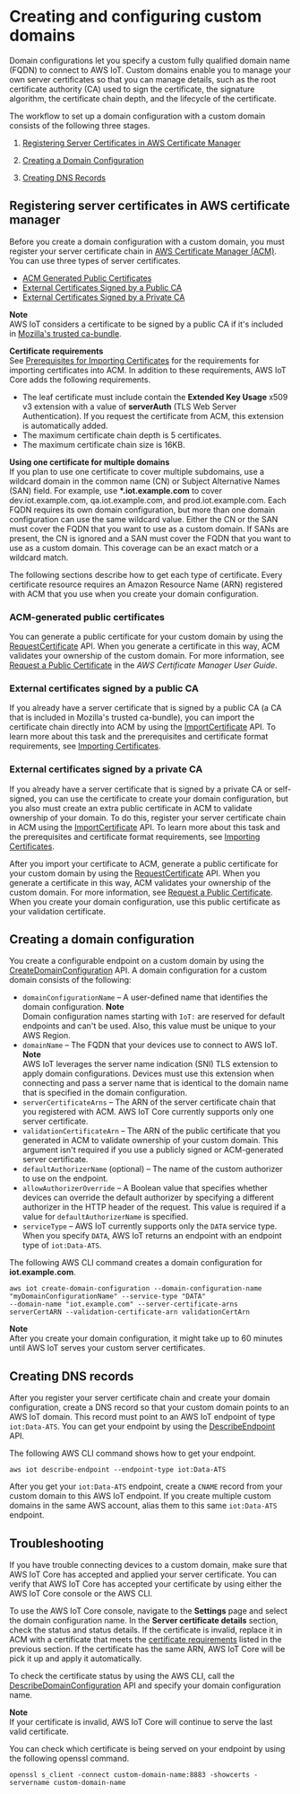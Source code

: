 # Creating and configuring custom domains<a name="iot-custom-endpoints-configurable-custom"></a>

Domain configurations let you specify a custom fully qualified domain name \(FQDN\) to connect to AWS IoT\. Custom domains enable you to manage your own server certificates so that you can manage details, such as the root certificate authority \(CA\) used to sign the certificate, the signature algorithm, the certificate chain depth, and the lifecycle of the certificate\.

The workflow to set up a domain configuration with a custom domain consists of the following three stages\.

1. [Registering Server Certificates in AWS Certificate Manager](#iot-custom-endpoints-configurable-custom-register-certificate)

1. [Creating a Domain Configuration](#iot-custom-endpoints-configurable-custom-domain-config)

1. [Creating DNS Records](#iot-custom-endpoints-configurable-custom-dns)

## Registering server certificates in AWS certificate manager<a name="iot-custom-endpoints-configurable-custom-register-certificate"></a>

Before you create a domain configuration with a custom domain, you must register your server certificate chain in [AWS Certificate Manager \(ACM\)](https://docs.aws.amazon.com/acm/latest/userguide/acm-overview.html)\. You can use three types of server certificates\.
+ [ACM Generated Public Certificates](#iot-custom-endpoints-configurable-custom-register-certificate-acm)
+ [External Certificates Signed by a Public CA](#iot-custom-endpoints-configurable-custom-register-certificate-pubext)
+ [External Certificates Signed by a Private CA](#iot-custom-endpoints-configurable-custom-register-certificate-privext)

**Note**  
AWS IoT considers a certificate to be signed by a public CA if it's included in [Mozilla's trusted ca\-bundle](https://hg.mozilla.org/mozilla-central/raw-file/tip/security/nss/lib/ckfw/builtins/certdata.txt?raw=1)\.

**Certificate requirements**  
See [Prerequisites for Importing Certificates](https://docs.aws.amazon.com/acm/latest/userguide/import-certificate-prerequisites.html) for the requirements for importing certificates into ACM\. In addition to these requirements, AWS IoT Core adds the following requirements\.
+ The leaf certificate must include contain the **Extended Key Usage** x509 v3 extension with a value of **serverAuth** \(TLS Web Server Authentication\)\. If you request the certificate from ACM, this extension is automatically added\.
+ The maximum certificate chain depth is 5 certificates\.
+ The maximum certificate chain size is 16KB\.

**Using one certificate for multiple domains**  
If you plan to use one certificate to cover multiple subdomains, use a wildcard domain in the common name \(CN\) or Subject Alternative Names \(SAN\) field\. For example, use **\*\.iot\.example\.com** to cover dev\.iot\.example\.com, qa\.iot\.example\.com, and prod\.iot\.example\.com\. Each FQDN requires its own domain configuration, but more than one domain configuration can use the same wildcard value\. Either the CN or the SAN must cover the FQDN that you want to use as a custom domain\. If SANs are present, the CN is ignored and a SAN must cover the FQDN that you want to use as a custom domain\. This coverage can be an exact match or a wildcard match\. 

The following sections describe how to get each type of certificate\. Every certificate resource requires an Amazon Resource Name \(ARN\) registered with ACM that you use when you create your domain configuration\.

### ACM\-generated public certificates<a name="iot-custom-endpoints-configurable-custom-register-certificate-acm"></a>

You can generate a public certificate for your custom domain by using the [RequestCertificate](https://docs.aws.amazon.com/acm/latest/APIReference/API_RequestCertificate.html) API\. When you generate a certificate in this way, ACM validates your ownership of the custom domain\. For more information, see [Request a Public Certificate](https://docs.aws.amazon.com/acm/latest/userguide/gs-acm-request-public.html) in the *AWS Certificate Manager User Guide*\.

### External certificates signed by a public CA<a name="iot-custom-endpoints-configurable-custom-register-certificate-pubext"></a>

If you already have a server certificate that is signed by a public CA \(a CA that is included in Mozilla's trusted ca\-bundle\), you can import the certificate chain directly into ACM by using the [ImportCertificate](https://docs.aws.amazon.com/acm/latest/APIReference/API_ImportCertificate.html) API\. To learn more about this task and the prerequisites and certificate format requirements, see [Importing Certificates](https://docs.aws.amazon.com/acm/latest/userguide/import-certificate.html)\.

### External certificates signed by a private CA<a name="iot-custom-endpoints-configurable-custom-register-certificate-privext"></a>

If you already have a server certificate that is signed by a private CA or self\-signed, you can use the certificate to create your domain configuration, but you also must create an extra public certificate in ACM to validate ownership of your domain\. To do this, register your server certificate chain in ACM using the [ImportCertificate](https://docs.aws.amazon.com/acm/latest/APIReference/API_ImportCertificate.html) API\. To learn more about this task and the prerequisites and certificate format requirements, see [Importing Certificates](https://docs.aws.amazon.com/acm/latest/userguide/import-certificate.html)\. 

After you import your certificate to ACM, generate a public certificate for your custom domain by using the [RequestCertificate](https://docs.aws.amazon.com/acm/latest/APIReference/API_RequestCertificate.html) API\. When you generate a certificate in this way, ACM validates your ownership of the custom domain\. For more information, see [Request a Public Certificate](https://docs.aws.amazon.com/acm/latest/userguide/gs-acm-request-public.html)\. When you create your domain configuration, use this public certificate as your validation certificate\.

## Creating a domain configuration<a name="iot-custom-endpoints-configurable-custom-domain-config"></a>

You create a configurable endpoint on a custom domain by using the [CreateDomainConfiguration](https://docs.aws.amazon.com/iot/latest/apireference/API_CreateDomainConfiguration.html) API\. A domain configuration for a custom domain consists of the following:
+ `domainConfigurationName` – A user\-defined name that identifies the domain configuration\.
**Note**  
Domain configuration names starting with `IoT:` are reserved for default endpoints and can't be used\. Also, this value must be unique to your AWS Region\.
+ `domainName` – The FQDN that your devices use to connect to AWS IoT\.
**Note**  
AWS IoT leverages the server name indication \(SNI\) TLS extension to apply domain configurations\. Devices must use this extension when connecting and pass a server name that is identical to the domain name that is specified in the domain configuration\.
+ `serverCertificateArns` – The ARN of the server certificate chain that you registered with ACM\. AWS IoT Core currently supports only one server certificate\.
+ `validationCertificateArn` – The ARN of the public certificate that you generated in ACM to validate ownership of your custom domain\. This argument isn't required if you use a publicly signed or ACM\-generated server certificate\.
+ `defaultAuthorizerName` \(optional\) – The name of the custom authorizer to use on the endpoint\.
+ `allowAuthorizerOverride` – A Boolean value that specifies whether devices can override the default authorizer by specifying a different authorizer in the HTTP header of the request\. This value is required if a value for `defaultAuthorizerName` is specified\.
+ `serviceType` – AWS IoT currently supports only the `DATA` service type\. When you specify `DATA`, AWS IoT returns an endpoint with an endpoint type of `iot:Data-ATS`\.

The following AWS CLI command creates a domain configuration for **iot\.example\.com**\.

```
aws iot create-domain-configuration --domain-configuration-name "myDomainConfigurationName" --service-type "DATA" 
--domain-name "iot.example.com" --server-certificate-arns serverCertARN --validation-certificate-arn validationCertArn
```

**Note**  
After you create your domain configuration, it might take up to 60 minutes until AWS IoT serves your custom server certificates\.

## Creating DNS records<a name="iot-custom-endpoints-configurable-custom-dns"></a>

After you register your server certificate chain and create your domain configuration, create a DNS record so that your custom domain points to an AWS IoT domain\. This record must point to an AWS IoT endpoint of type `iot:Data-ATS`\. You can get your endpoint by using the [DescribeEndpoint](https://docs.aws.amazon.com/iot/latest/apireference/API_DescribeEndpoint.html) API\. 

The following AWS CLI command shows how to get your endpoint\.

```
aws iot describe-endpoint --endpoint-type iot:Data-ATS
```

After you get your `iot:Data-ATS` endpoint, create a `CNAME` record from your custom domain to this AWS IoT endpoint\. If you create multiple custom domains in the same AWS account, alias them to this same `iot:Data-ATS` endpoint\.

## Troubleshooting<a name="iot-custom-endpoints-configurable-troubleshoot"></a>

If you have trouble connecting devices to a custom domain, make sure that AWS IoT Core has accepted and applied your server certificate\. You can verify that AWS IoT Core has accepted your certificate by using either the AWS IoT Core console or the AWS CLI\.

To use the AWS IoT Core console, navigate to the **Settings** page and select the domain configuration name\. In the **Server certificate details** section, check the status and status details\. If the certificate is invalid, replace it in ACM with a certificate that meets the [certificate requirements](#certificate-requirements) listed in the previous section\. If the certificate has the same ARN, AWS IoT Core will be pick it up and apply it automatically\.

To check the certificate status by using the AWS CLI, call the [DescribeDomainConfiguration](https://docs.aws.amazon.com/iot/latest/apireference/API_DescribeDomainConfiguration.html) API and specify your domain configuration name\.

**Note**  
If your certificate is invalid, AWS IoT Core will continue to serve the last valid certificate\.

You can check which certificate is being served on your endpoint by using the following openssl command\.

`openssl s_client -connect custom-domain-name:8883 -showcerts -servername custom-domain-name`